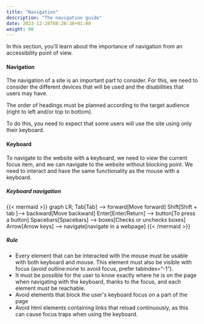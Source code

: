 ```yaml
---
title: "Navigation"
description: "The navigation guide"
date: 2023-12-28T08:20:38+01:00
weight: 80
---
```


In this section, you'll learn about the importance of navigation from an accessibility point of view.

#### Navigation

The navigation of a site is an important part to consider. For this, we need to consider the different devices that will
be used and the disabilities that users may have.

The order of headings must be planned according to the target audience (right to left and/or top to bottom).

To do this, you need to expect that some users will use the site using only their keyboard.

#### Keyboard

To navigate to the website with a keyboard, we need to view the current focus item, and we can navigate to the website
without blocking point. We need to interact and have the same functionality as the mouse with a keyboard.

##### Keyboard navigation

{{< mermaid >}}
graph LR;
Tab[Tab] --> forward[Move forward]
Shift[Shift + tab ]--> backward[Move backward]
Enter[Enter/Return] --> button[To press a button]
Spacebars[Spacebars] --> boxes[Checks or unchecks boxes]
Arrow[Arrow keys] --> navigate[navigate in a webpage]
{{< /mermaid >}}

##### Rule

- Every element that can be interacted with the mouse must be usable with both keyboard and mouse. This element must
  also be visible with focus (avoid outline:none to avoid focus, prefer tabindex=“-1”).
- It must be possible for the user to know exactly where he is on the page when navigating with the keyboard, thanks to
  the focus, and each element must be reachable.
- Avoid elements that block the user's keyboard focus on a part of the page
- Avoid html elements containing links that reload continuously, as this can cause focus traps when using the keyboard.

